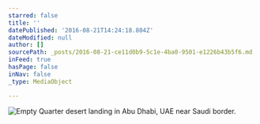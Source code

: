 ```yaml
---
starred: false
title: ''
datePublished: '2016-08-21T14:24:18.804Z'
dateModified: null
author: []
sourcePath: _posts/2016-08-21-ce11d0b9-5c1e-4ba0-9501-e1226b43b5f6.md
inFeed: true
hasPage: false
inNav: false
_type: MediaObject

---
```

![Empty Quarter desert landing in Abu Dhabi, UAE near Saudi border. ](https://the-grid-user-content.s3-us-west-2.amazonaws.com/429333fc-3aed-4940-85a4-537a2f3b7852.jpg)